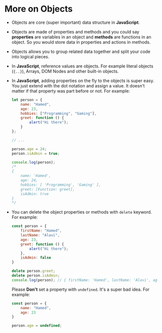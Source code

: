 # More on Objects

- Objects are core (super important) data structure in **JavaScript**.
- Objects are made of properties and methods and you could say **properties** are variables in an object and **methods** are functions in an object. So you would store data in properties and actions in methods.
- Objects allows you to group related data together and split your code into logical pieces.
- In **JavaScript**, reference values are objects. For example literal objects (`{..}`), Arrays, DOM Nodes and other built-in objects.
- In **JavaScript**, adding properties on the fly to the objects is super easy. You just extend with the dot notation and assign a value. It doesn't matter if that property was part before or not. For example:

    ```js
    let person = {
        name: "Hamed",
        age: 23,
        hobbies: ["Programming", "Gaming"],
        greet: function () {
            alert("Hi there");
        }
    };

    // ...

    person.age = 24;
    person.isAdmin = true;

    console.log(person);
    /*
    {
        name: 'Hamed',
        age: 24,
        hobbies: [ 'Programming', 'Gaming' ],
        greet: [Function: greet],
        isAdmin: true
    }
    */
    ```

- You can delete the object properties or methods with `delete` keyword. For example:

    ```js
    const person = {
        firstName: "Hamed",
        lastName: "Alavi",
        age: 23,
        greet: function () {
            alert("Hi there");
        },
        isAdmin: false
    }

    delete person.greet;
    delete person.isAdmin;
    console.log(person); // { firstName: 'Hamed', lastName: 'Alavi', age: 23 }
    ```

    Please **Don't** set a property with `undefined`. It's a super bad idea. For example:

    ```js
    const person = {
        name: "Hamed",
        age: 23
    }

    person.age = undefined;
    ```
